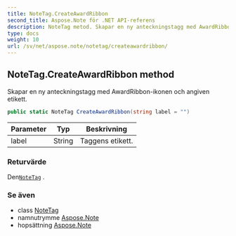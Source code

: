 ```yaml
---
title: NoteTag.CreateAwardRibbon
second_title: Aspose.Note för .NET API-referens
description: NoteTag metod. Skapar en ny anteckningstagg med AwardRibbonikonen och angiven etikett.
type: docs
weight: 10
url: /sv/net/aspose.note/notetag/createawardribbon/
---
```

## NoteTag.CreateAwardRibbon method

Skapar en ny anteckningstagg med AwardRibbon-ikonen och angiven etikett.

```csharp
public static NoteTag CreateAwardRibbon(string label = "")
```

| Parameter | Typ | Beskrivning |
| --- | --- | --- |
| label | String | Taggens etikett. |

### Returvärde

Den[`NoteTag`](../) .

### Se även

* class [NoteTag](../)
* namnutrymme [Aspose.Note](../../notetag/)
* hopsättning [Aspose.Note](../../../)


